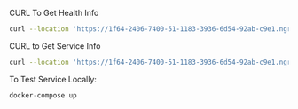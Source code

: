 CURL To Get Health Info

```sh
curl --location 'https://1f64-2406-7400-51-1183-3936-6d54-92ab-c9e1.ngrok-free.app/health-info'
```

CURL to Get Service Info

```sh
curl --location 'https://1f64-2406-7400-51-1183-3936-6d54-92ab-c9e1.ngrok-free.app/service-info'
```

To Test Service Locally:

```sh
docker-compose up
```
